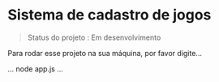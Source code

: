 <h1>Sistema de cadastro de jogos </h1>

> Status do projeto : Em desenvolvimento

Para rodar esse projeto na sua máquina, por favor digite...

...
node app.js
...
